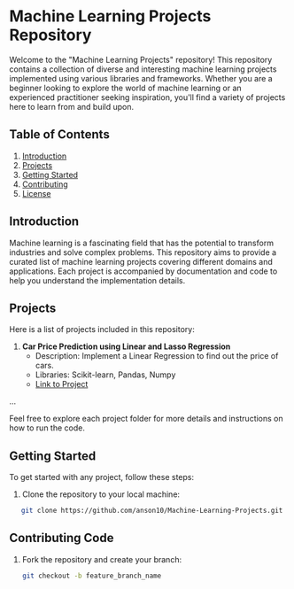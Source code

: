 # Machine Learning Projects Repository

Welcome to the "Machine Learning Projects" repository! This repository contains a collection of diverse and interesting machine learning projects implemented using various libraries and frameworks. Whether you are a beginner looking to explore the world of machine learning or an experienced practitioner seeking inspiration, you'll find a variety of projects here to learn from and build upon.

## Table of Contents

1. [Introduction](#introduction)
2. [Projects](#projects)
3. [Getting Started](#getting-started)
4. [Contributing](#contributing)
5. [License](#license)

## Introduction

Machine learning is a fascinating field that has the potential to transform industries and solve complex problems. This repository aims to provide a curated list of machine learning projects covering different domains and applications. Each project is accompanied by documentation and code to help you understand the implementation details.

## Projects

Here is a list of projects included in this repository:

1. **Car Price Prediction using Linear and Lasso Regression**
   - Description: Implement a Linear Regression to find out the price of cars.
   - Libraries: Scikit-learn, Pandas, Numpy
   - [Link to Project](https://github.com/anson10/Machine-Learning-Projects/tree/main/Car%20Price%20Prediction)

...

Feel free to explore each project folder for more details and instructions on how to run the code.

## Getting Started

To get started with any project, follow these steps:

1. Clone the repository to your local machine:

```bash
   git clone https://github.com/anson10/Machine-Learning-Projects.git
   ```

## Contributing Code

1. Fork the repository and create your branch:

   ```bash
   git checkout -b feature_branch_name
   ```
